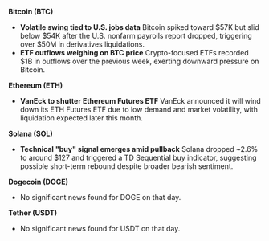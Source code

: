 **Bitcoin (BTC)**

- **Volatile swing tied to U.S. jobs data**
   Bitcoin spiked toward $57K but slid below $54K after the U.S. nonfarm payrolls report dropped, triggering over $50M in derivatives liquidations.
- **ETF outflows weighing on BTC price**
   Crypto-focused ETFs recorded $1B in outflows over the previous week, exerting downward pressure on Bitcoin.

**Ethereum (ETH)**

- **VanEck to shutter Ethereum Futures ETF**
   VanEck announced it will wind down its ETH Futures ETF due to low demand and market volatility, with liquidation expected later this month.

**Solana (SOL)**

- **Technical "buy" signal emerges amid pullback**
   Solana dropped ~2.6% to around $127 and triggered a TD Sequential buy indicator, suggesting possible short-term rebound despite broader bearish sentiment.

**Dogecoin (DOGE)**

- No significant news found for DOGE on that day.

**Tether (USDT)**

- No significant news found for USDT on that day.